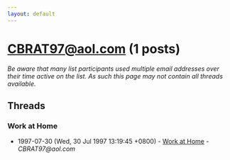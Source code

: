 ```yaml
---
layout: default
---
```


# CBRAT97@aol.com (1 posts)

_Be aware that many list participants used multiple email addresses over their time active on the list. As such this page may not contain all threads available._

## Threads

### Work at Home
+ 1997-07-30 (Wed, 30 Jul 1997 13:19:45 +0800) - [Work at Home](/archive/1997/07/358f09b942b198cf20ecd69c61f563d4f245651114ed8dfe5f2adf30b3548192) - _CBRAT97@aol.com_

